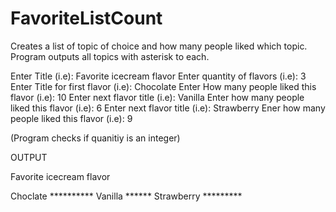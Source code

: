 # FavoriteListCount
Creates a list of topic of choice and how many people liked which topic. Program outputs all topics with asterisk to each.

Enter Title (i.e): Favorite icecream flavor
Enter quantity of flavors (i.e): 3
Enter Title for first flavor (i.e): Chocolate
Enter How many people liked this flavor (i.e): 10
Enter next flavor title (i.e): Vanilla
Enter how many people liked this flavor (i.e): 6
Enter next flavor title (i.e): Strawberry
Ener how many people liked this flavor (i.e): 9

(Program checks if quanitiy is an integer)



OUTPUT

Favorite icecream flavor

Choclate    **********
Vanilla     ******
Strawberry  *********
